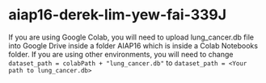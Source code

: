 # aiap16-derek-lim-yew-fai-339J

If you are using Google Colab, you will need to upload lung_cancer.db file into Google Drive inside a folder AIAP16 which is inside a Colab Notebooks folder. 
If you are using other environments, you will need to change 
``dataset_path = colabPath + "lung_cancer.db"`` to
``dataset_path = <Your path to lung_cancer.db>``
